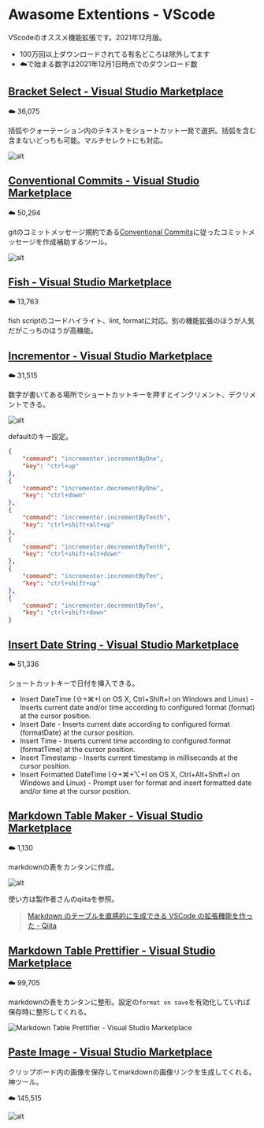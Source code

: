 # Awasome Extentions - VScode

VScodeのオススメ機能拡張です。2021年12月版。

- 100万回以上ダウンロードされてる有名どころは除外してます
- ☁️で始まる数字は2021年12月1日時点でのダウンロード数

## [Bracket Select - Visual Studio Marketplace](https://marketplace.visualstudio.com/items?itemName=chunsen.bracket-select)

☁️ 36,075

括弧やクォーテーション内のテキストをショートカット一発で選択。括弧を含む含まないどっちも可能。マルチセレクトにも対応。

![alt](https://github.com/wangchunsen/vscode-bracket-select/raw/master/bracket-select.gif)

## [Conventional Commits - Visual Studio Marketplace](https://marketplace.visualstudio.com/items?itemName=vivaxy.vscode-conventional-commits)

☁️ 50,294

gitのコミットメッセージ規約である[Conventional Commits](https://www.conventionalcommits.org/ja/v1.0.0/)に従ったコミットメッセージを作成補助するツール。

![alt](https://github.com/vivaxy/vscode-conventional-commits/raw/master/assets/docs/demo.gif)

## [Fish - Visual Studio Marketplace](https://marketplace.visualstudio.com/items?itemName=bmalehorn.vscode-fish)

☁️ 13,763

fish scriptのコードハイライト、lint, formatに対応。別の機能拡張のほうが人気だがこっちのほうが高機能。

## [Incrementor - Visual Studio Marketplace](https://marketplace.visualstudio.com/items?itemName=nmsmith89.incrementor)

☁️ 31,515

数字が書いてある場所でショートカットキーを押すとインクリメント、デクリメントできる。

![alt](https://github.com/nmsmith22389/vscode-incrementor/raw/master/images/by-tenth.gif)

defaultのキー設定。

```json
{
    "command": "incrementor.incrementByOne",
    "key": "ctrl+up"
},
{
    "command": "incrementor.decrementByOne",
    "key": "ctrl+down"
},
{
    "command": "incrementor.incrementByTenth",
    "key": "ctrl+shift+alt+up"
},
{
    "command": "incrementor.decrementByTenth",
    "key": "ctrl+shift+alt+down"
},
{
    "command": "incrementor.incrementByTen",
    "key": "ctrl+shift+up"
},
{
    "command": "incrementor.decrementByTen",
    "key": "ctrl+shift+down"
}
```

## [Insert Date String - Visual Studio Marketplace](https://marketplace.visualstudio.com/items?itemName=jsynowiec.vscode-insertdatestring)

☁️ 51,336

ショートカットキーで日付を挿入できる。

- Insert DateTime (⇧+⌘+I on OS X, Ctrl+Shift+I on Windows and Linux) - Inserts current date and/or time according to configured format (format) at the cursor position.
- Insert Date - Inserts current date according to configured format (formatDate) at the cursor position.
- Insert Time - Inserts current time according to configured format (formatTime) at the cursor position.
- Insert Timestamp - Inserts current timestamp in milliseconds at the cursor position.
- Insert Formatted DateTime (⇧+⌘+⌥+I on OS X, Ctrl+Alt+Shift+I on Windows and Linux) - Prompt user for format and insert formatted date and/or time at the cursor position.

## [Markdown Table Maker - Visual Studio Marketplace](https://marketplace.visualstudio.com/items?itemName=hellorusk.markdown-table-maker)

☁️ 1,130

markdownの表をカンタンに作成。

![alt](https://user-images.githubusercontent.com/36184621/56092677-e6967b00-5ef9-11e9-8487-96bd057549df.gif)

使い方は製作者さんのqiitaを参照。

> [Markdown のテーブルを直感的に生成できる VSCode の拡張機能を作った - Qiita](https://qiita.com/HelloRusk/items/d044e64918fa9bd4c92a)

## [Markdown Table Prettifier - Visual Studio Marketplace](https://marketplace.visualstudio.com/items?itemName=darkriszty.markdown-table-prettify)

☁️ 99,705

markdownの表をカンタンに整形。設定の`format on save`を有効化していれば保存時に整形してくれる。

![Markdown Table Prettifier - Visual Studio Marketplace](https://github.com/darkriszty/MarkdownTablePrettify-VSCodeExt/raw/HEAD/assets/animation.gif)

## [Paste Image - Visual Studio Marketplace](https://marketplace.visualstudio.com/items?itemName=mushan.vscode-paste-image)

クリップボード内の画像を保存してmarkdownの画像リンクを生成してくれる。神ツール。

☁️ 145,515

![alt](https://raw.githubusercontent.com/mushanshitiancai/vscode-paste-image/master/res/vscode-paste-image.gif)
